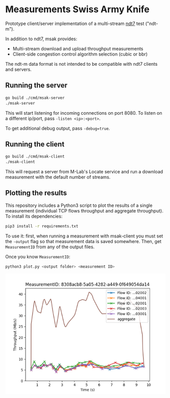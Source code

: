 # Measurements Swiss Army Knife

Prototype client/server implementation of a multi-stream [ndt7](https://github.com/m-lab/ndt-server/blob/master/spec/ndt7-protocol.md) test ("ndt-m").

In addition to ndt7, msak provides:

- Multi-stream download and upload throughput measurements
- Client-side congestion control algorithm selection (cubic or bbr)

The ndt-m data format is not intended to be compatible with ndt7 clients and servers.

## Running the server

```bash
go build ./cmd/msak-server
./msak-server
```

This will start listening for incoming connections on port 8080. To listen on a different ip/port, pass `-listen <ip>:<port>`.

To get additional debug output, pass `-debug=true`.

## Running the client

```bash
go build ./cmd/msak-client
./msak-client
```

This will request a server from M-Lab's Locate service and run a download measurement with the default number of streams.

## Plotting the results

This repository includes a Python3 script to plot the results of a single measurement (individual TCP flows throughput and aggregate throughput). To install its dependencies:

```bash
pip3 install -r requirements.txt
```

To use it: first, when running a measurement with msak-client you must set the `-output` flag so that measurement data is saved somewhere. Then, get `MeasurementID` from any of the output files.

Once you know `MeasurementID`:

```bash
python3 plot.py <output folder> <measurement ID>
```

![example plot](./plot.png)